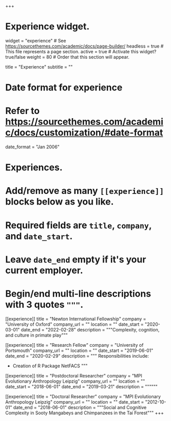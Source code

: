 +++
# Experience widget.
widget = "experience"  # See https://sourcethemes.com/academic/docs/page-builder/
headless = true  # This file represents a page section.
active = true  # Activate this widget? true/false
weight = 80  # Order that this section will appear.

title = "Experience"
subtitle = ""

# Date format for experience
#   Refer to https://sourcethemes.com/academic/docs/customization/#date-format
date_format = "Jan 2006"

# Experiences.
#   Add/remove as many `[[experience]]` blocks below as you like.
#   Required fields are `title`, `company`, and `date_start`.
#   Leave `date_end` empty if it's your current employer.
#   Begin/end multi-line descriptions with 3 quotes `"""`.
[[experience]]
  title = "Newton International Fellowship"
  company = "University of Oxford"
  company_url = ""
  location = ""
  date_start = "2020-03-01"
  date_end = "2022-02-28"
  description = """Complexity, cognition, and culture in primate play"""

[[experience]]
  title = "Research Fellow"
  company = "University of Portsmouth"
  company_url = ""
  location = ""
  date_start = "2019-06-01"
  date_end = "2020-02-29"
  description = """
  Responsibilities include:
  
  * Creation of R Package NetFACS
  """

[[experience]]
  title = "Postdoctoral Researcher"
  company = "MPI Evolutionary Anthropology Leipzig"
  company_url = ""
  location = ""
  date_start = "2018-06-01"
  date_end = "2019-03-21"
  description = """"""

[[experience]]
  title = "Doctoral Researcher"
  company = "MPI Evolutionary Anthropology Leipzig"
  company_url = ""
  location = ""
  date_start = "2012-10-01"
  date_end = "2018-06-01"
  description = """Social and Cognitive Complexity in Sooty Mangabeys and Chimpanzees in the Tai Forest"""
+++
